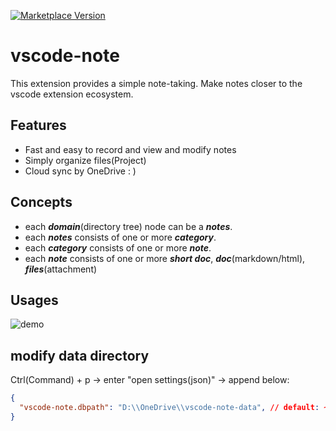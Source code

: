 [![Marketplace Version](https://vsmarketplacebadge.apphb.com/version/shinhwagk.vscode-note.svg)](https://marketplace.visualstudio.com/items?itemName=shinhwagk.vscode-note)

# vscode-note

This extension provides a simple note-taking. Make notes closer to the vscode extension ecosystem.

## Features

- Fast and easy to record and view and modify notes
- Simply organize files(Project)
- Cloud sync by OneDrive : \)

## Concepts

- each **_domain_**(directory tree) node can be a **_notes_**.
- each **_notes_** consists of one or more **_category_**.
- each **_category_** consists of one or more **_note_**.
- each **_note_** consists of one or more **_short doc_**, **_doc_**(markdown/html), **_files_**(attachment)

## Usages

![demo](https://github.com/shinhwagk/vscode-note/raw/vscode-note/images/my.jpg)

## modify data directory
Ctrl(Command) + p -> enter "open settings(json)" -> append below:
```json
{
  "vscode-note.dbpath": "D:\\OneDrive\\vscode-note-data", // default: ~/vscode-note
}
```